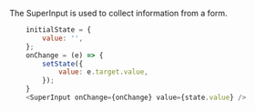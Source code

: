 The SuperInput is used to collect information from a form.

```js
	initialState = {
    	value: '',
    };
  	onChange = (e) => {
    	setState({
      		value: e.target.value,
    	});
  	}
	<SuperInput onChange={onChange} value={state.value} />
```